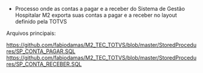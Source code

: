 * Processo onde as contas a pagar e a receber do Sistema de Gestão Hospitalar M2 exporta suas contas a pagar e a receber no layout definido pela TOTVS


Arquivos principais:

https://github.com/fabiodamas/M2_TEC_TOTVS/blob/master/StoredProcedures/SP_CONTA_PAGAR.SQL
https://github.com/fabiodamas/M2_TEC_TOTVS/blob/master/StoredProcedures/SP_CONTA_RECEBER.SQL
